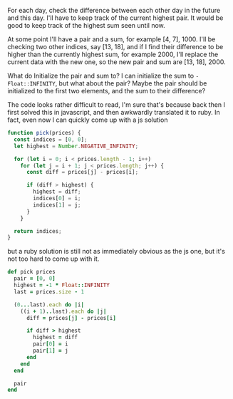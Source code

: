 For each day, check the difference between each other day in the future and this day. I'll have to keep track of the current highest pair. It would be good to keep track of the highest sum seen until now.

At some point I'll have a pair and a sum, for example [4, 7], 1000. I'll be checking two other indices, say [13, 18], and if I find their difference to be higher than the currently highest sum, for example 2000, I'll replace the current data with the new one, so the new pair and sum are [13, 18], 2000.

What do Initialize the pair and sum to? I can initialize the sum to `-Float::INFINITY`, but what about the pair? Maybe the pair should be initialized to the first two elements, and the sum to their difference?

The code looks rather difficult to read, I'm sure that's because back then I first solved this in javascript, and then awkwardly translated it to ruby. In fact, even now I can quickly come up with a js solution

```js
function pick(prices) {
  const indices = [0, 0];
  let highest = Number.NEGATIVE_INFINITY;

  for (let i = 0; i < prices.length - 1; i++)
    for (let j = i + 1; j < prices.length; j++) {
      const diff = prices[j] - prices[i];

      if (diff > highest) {
        highest = diff;
        indices[0] = i;
        indices[1] = j;
      }
    }

  return indices;
}
```

but a ruby solution is still not as immediately obvious as the js one, but it's not too hard to come up with it.

```ruby
def pick prices
  pair = [0, 0]
  highest = -1 * Float::INFINITY
  last = prices.size - 1

  (0...last).each do |i|
    ((i + 1)..last).each do |j|
      diff = prices[j] - prices[i]

      if diff > highest
        highest = diff
        pair[0] = i
        pair[1] = j
      end
    end
  end

  pair
end
```

